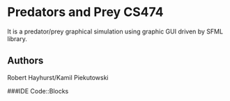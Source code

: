 # Predators and Prey CS474

It is a predator/prey graphical simulation using graphic GUI driven by SFML library. 


## Authors
Robert Hayhurst/Kamil Piekutowski

###IDE
Code::Blocks
